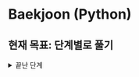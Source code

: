 # Baekjoon (Python)

## 현재 목표: 단계별로 풀기
<details>
    <summary>끝난 단계</summary>
    <div markdown="1">01. 입출력과 사칙연산</div>
    <div markdown="2">02. 조건문</div>
</details>